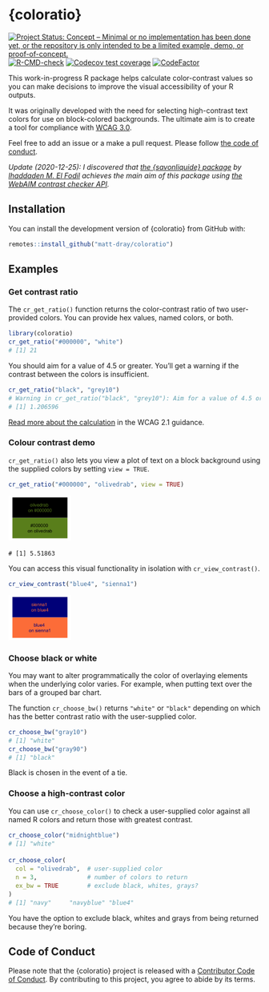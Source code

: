 
<!-- README.md is generated from README.Rmd. Please edit that file -->

# {coloratio}

<!-- badges: start -->

[![Project Status: Concept – Minimal or no implementation has been done
yet, or the repository is only intended to be a limited example, demo,
or
proof-of-concept.](https://www.repostatus.org/badges/latest/concept.svg)](https://www.repostatus.org/#concept)
[![R-CMD-check](https://github.com/matt-dray/coloratio/workflows/R-CMD-check/badge.svg)](https://github.com/matt-dray/coloratio/actions)
[![Codecov test
coverage](https://codecov.io/gh/matt-dray/coloratio/branch/main/graph/badge.svg)](https://codecov.io/gh/matt-dray/coloratio?branch=main)
[![CodeFactor](https://www.codefactor.io/repository/github/matt-dray/coloratio/badge/main)](https://www.codefactor.io/repository/github/matt-dray/coloratio/overview/main)
<!-- badges: end -->

This work-in-progress R package helps calculate color-contrast values so
you can make decisions to improve the visual accessibility of your R
outputs.

It was originally developed with the need for selecting high-contrast
text colors for use on block-colored backgrounds. The ultimate aim is to
create a tool for compliance with [WCAG
3.0](https://w3c.github.io/silver/guidelines/).

Feel free to add an issue or a make a pull request. Please follow [the
code of
conduct](https://www.contributor-covenant.org/version/2/0/code_of_conduct/).

*Update (2020-12-25): I discovered that [the {savonliquide}
package](https://github.com/feddelegrand7/savonliquide) by [Ihaddaden M.
El Fodil](https://twitter.com/moh_fodil) achieves the main aim of this
package using [the WebAIM contrast checker
API](https://webaim.org/resources/contrastchecker/).*

## Installation

You can install the development version of {coloratio} from GitHub with:

``` r
remotes::install_github("matt-dray/coloratio")
```

## Examples

### Get contrast ratio

The `cr_get_ratio()` function returns the color-contrast ratio of two
user-provided colors. You can provide hex values, named colors, or both.

``` r
library(coloratio)
cr_get_ratio("#000000", "white")
# [1] 21
```

You should aim for a value of 4.5 or greater. You’ll get a warning if
the contrast between the colors is insufficient.

``` r
cr_get_ratio("black", "grey10")
# Warning in cr_get_ratio("black", "grey10"): Aim for a value of 4.5 or higher.
# [1] 1.206596
```

[Read more about the
calculation](https://www.w3.org/TR/WCAG/#dfn-relative-luminance) in the
WCAG 2.1 guidance.

### Colour contrast demo

`cr_get_ratio()` also lets you view a plot of text on a block background
using the supplied colors by setting `view = TRUE`.

``` r
cr_get_ratio("#000000", "olivedrab", view = TRUE)
```

<img src="man/figures/README-demo-example-1.png" width="25%" />

    # [1] 5.51863

You can access this visual functionality in isolation with
`cr_view_contrast()`.

``` r
cr_view_contrast("blue4", "sienna1")
```

<img src="man/figures/README-demo-2-example-1.png" width="25%" />

### Choose black or white

You may want to alter programmatically the color of overlaying elements
when the underlying color varies. For example, when putting text over
the bars of a grouped bar chart.

The function `cr_choose_bw()` returns `"white"` or `"black"` depending
on which has the better contrast ratio with the user-supplied color.

``` r
cr_choose_bw("gray10")
# [1] "white"
cr_choose_bw("gray90")
# [1] "black"
```

Black is chosen in the event of a tie.

### Choose a high-contrast color

You can use `cr_choose_color()` to check a user-supplied color against
all named R colors and return those with greatest contrast.

``` r
cr_choose_color("midnightblue")
# [1] "white"

cr_choose_color(
  col = "olivedrab",  # user-supplied color
  n = 3,              # number of colors to return
  ex_bw = TRUE        # exclude black, whites, grays?
)
# [1] "navy"     "navyblue" "blue4"
```

You have the option to exclude black, whites and grays from being
returned because they’re boring.

## Code of Conduct

Please note that the {coloratio} project is released with a [Contributor
Code of
Conduct](https://contributor-covenant.org/version/2/0/CODE_OF_CONDUCT.html).
By contributing to this project, you agree to abide by its terms.
